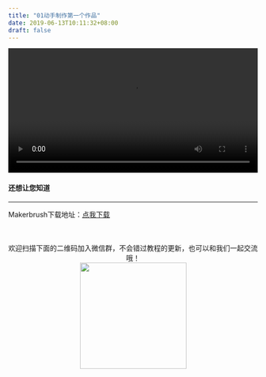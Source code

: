 ```yaml
---
title: "01动手制作第一个作品"
date: 2019-06-13T10:11:32+08:00
draft: false
---
```



<div class="video">
<video controls="controls" width="100%">
  <source type="video/mp4" src="https://makerbrush.s3.cn-north-1.amazonaws.com.cn/Tutorials/01Getting_Started.mp4"></source>
</video>
</div>

#### 还想让您知道
_______________________________

Makerbrush下载地址：[点我下载](https://web.datui.tv/#/download)

<br/>
<br/>

<center>欢迎扫描下面的二维码加入微信群，不会错过教程的更新，也可以和我们一起交流哦！</center >

<center><img src="../../img/WechatIMG1189.jpeg" style="width: 215px; margin: unset;"/></center >